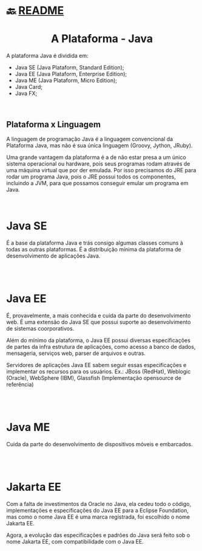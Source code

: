 # :back: [README](../../../README.md#programming-languages)

<h1 align="center">
    A Plataforma - Java
</h1>

A plataforma Java é dividida em:
-   Java SE (Java Plataform, Standard Edition);
-   Java EE (Java Plataform, Enterprise Edition);
-   Java ME (Java Plataform, Micro Edition);
-   Java Card;
-   Java FX;

<br>

## Plataforma x Linguagem
A linguagem de programação Java é a linguagem convencional da Plataforma Java, mas não é sua única linguagem (Groovy, Jython, JRuby).

Uma grande vantagem da plataforma é a de não estar presa a um único sistema operacional ou hardware, pois seus programas rodam através de uma máquina virtual que por der emulada. Por isso precisamos do JRE para rodar um programa Java, pois o JRE possui todos os componentes, incluindo a JVM, para que possamos conseguir emular um programa em Java.

<br>

# Java SE
É a base da plataforma Java e trás consigo algumas classes comuns à todas as outras plataformas. É a distribuição mínima da plataforma de desenvolvimento de aplicações Java.

<br>
<br>

# Java EE
É, provavelmente, a mais conhecida e cuida da parte do desenvolvimento web. É uma extensão do Java SE que possui suporte ao desenvolvimento de sistemas coorporativos.

Além do mínimo da plataforma, o Java EE possui diversas especificações de partes da infra estrutura de aplicações, como acesso a banco de dados, mensageria, serviços web, parser de arquivos e outras.

Servidores de aplicações Java EE sabem seguir essas especificações e implementar os recursos para os usuários. Ex.: JBoss (RedHat), Weblogic (Oracle), WebSphere (IBM), Glassfish (Implementação opensource de referẽncia)

<br>
<br>

# Java ME
Cuida da parte do desenvolvimento de dispositivos móveis e embarcados.

<br>
<br>

# Jakarta EE
Com a falta de investimentos da Oracle no Java, ela cedeu todo o código, implementações e especificações do Java EE para a Eclipse Foundation, mas como o nome Java EE é uma marca registrada, foi escolhido o nome Jakarta EE.

Agora, a evolução das especificações e padrões do Java será feito sob o nome Jakarta EE, com compatibilidade com o Java EE.

<br>
<br>


